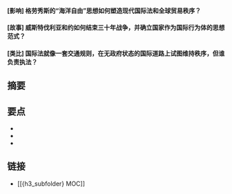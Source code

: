 #### [影响] 格劳秀斯的“海洋自由”思想如何塑造现代国际法和全球贸易秩序？


#### [故事] 威斯特伐利亚和约如何结束三十年战争，并确立国家作为国际行为体的思想范式？


#### [类比] 国际法就像一套交通规则，在无政府状态的国际道路上试图维持秩序，但谁负责执法？


## 摘要


## 要点

- 
- 
- 

## 链接

- [[{h3_subfolder} MOC]]
